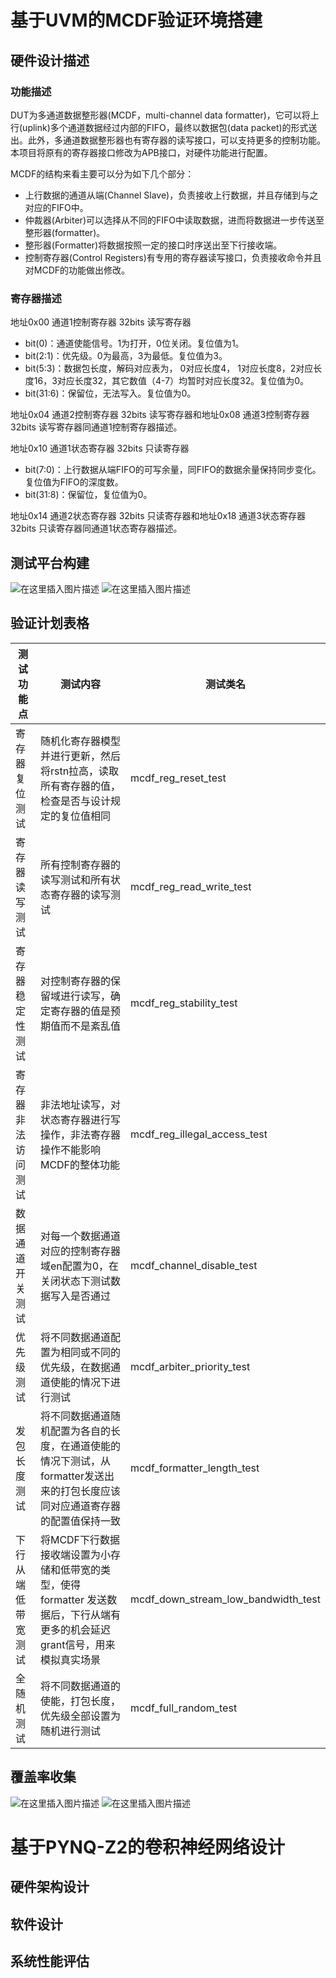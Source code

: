 


# 基于UVM的MCDF验证环境搭建
## 硬件设计描述
### 功能描述
DUT为多通道数据整形器(MCDF，multi-channel data formatter)，它可以将上行(uplink)多个通道数据经过内部的FIFO，最终以数据包(data packet)的形式送出。此外，多通道数据整形器也有寄存器的读写接口，可以支持更多的控制功能。本项目将原有的寄存器接口修改为APB接口，对硬件功能进行配置。

MCDF的结构来看主要可以分为如下几个部分：

 - 上行数据的通道从端(Channel Slave)，负责接收上行数据，并且存储到与之对应的FIFO中。
 - 仲裁器(Arbiter)可以选择从不同的FIFO中读取数据，进而将数据进一步传送至整形器(formatter)。
 - 整形器(Formatter)将数据按照一定的接口时序送出至下行接收端。
 - 控制寄存器(Control Registers)有专用的寄存器读写接口，负责接收命令并且对MCDF的功能做出修改。
### 寄存器描述
地址0x00 通道1控制寄存器 32bits 读写寄存器
 - bit(0)：通道使能信号。1为打开，0位关闭。复位值为1。
 - bit(2:1)：优先级。0为最高，3为最低。复位值为3。
 - bit(5:3)：数据包长度，解码对应表为， 0对应长度4， 1对应长度8，2对应长度16，3对应长度32，其它数值（4-7）均暂时对应长度32。复位值为0。
 - bit(31:6)：保留位，无法写入。复位值为0。

地址0x04 通道2控制寄存器 32bits 读写寄存器和地址0x08 通道3控制寄存器 32bits 读写寄存器同通道1控制寄存器描述。

 地址0x10 通道1状态寄存器 32bits 只读寄存器
 - bit(7:0)：上行数据从端FIFO的可写余量，同FIFO的数据余量保持同步变化。复位值为FIFO的深度数。
 - bit(31:8)：保留位，复位值为0。

地址0x14 通道2状态寄存器 32bits 只读寄存器和地址0x18 通道3状态寄存器 32bits 只读寄存器同通道1状态寄存器描述。

## 测试平台构建
![在这里插入图片描述](https://img-blog.csdnimg.cn/20200702230510409.jpg?x-oss-process=image/watermark,type_ZmFuZ3poZW5naGVpdGk,shadow_10,text_aHR0cHM6Ly9ibG9nLmNzZG4ubmV0L3FxXzQxOTcwNTEy,size_16,color_FFFFFF,t_70#pic_center)
![在这里插入图片描述](https://img-blog.csdnimg.cn/20200702224446816.jpg?x-oss-process=image/watermark,type_ZmFuZ3poZW5naGVpdGk,shadow_10,text_aHR0cHM6Ly9ibG9nLmNzZG4ubmV0L3FxXzQxOTcwNTEy,size_16,color_FFFFFF,t_70#pic_center)
## 验证计划表格
| 测试功能点 |  测试内容 | 测试类名
|--|--|--|
| 寄存器复位测试 | 随机化寄存器模型并进行更新，然后将rstn拉高，读取所有寄存器的值，检查是否与设计规定的复位值相同 | mcdf_reg_reset_test
| 寄存器读写测试 | 所有控制寄存器的读写测试和所有状态寄存器的读写测试 | mcdf_reg_read_write_test
| 寄存器稳定性测试 | 对控制寄存器的保留域进行读写，确定寄存器的值是预期值而不是紊乱值 | mcdf_reg_stability_test
| 寄存器非法访问测试 | 非法地址读写，对状态寄存器进行写操作，非法寄存器操作不能影响MCDF的整体功能 | mcdf_reg_illegal_access_test
| 数据通道开关测试 | 对每一个数据通道对应的控制寄存器域en配置为0，在关闭状态下测试数据写入是否通过 | mcdf_channel_disable_test
| 优先级测试 | 将不同数据通道配置为相同或不同的优先级，在数据通道使能的情况下进行测试 | mcdf_arbiter_priority_test
| 发包长度测试 | 将不同数据通道随机配置为各自的长度，在通道使能的情况下测试，从formatter发送出来的打包长度应该同对应通道寄存器的配置值保持一致 | mcdf_formatter_length_test
| 下行从端低带宽测试 | 将MCDF下行数据接收端设置为小存储和低带宽的类型，使得formatter 发送数据后，下行从端有更多的机会延迟grant信号，用来模拟真实场景| mcdf_down_stream_low_bandwidth_test
| 全随机测试 | 将不同数据通道的使能，打包长度，优先级全部设置为随机进行测试| mcdf_full_random_test
## 覆盖率收集
![在这里插入图片描述](https://img-blog.csdnimg.cn/20200702222021797.png?x-oss-process=image/watermark,type_ZmFuZ3poZW5naGVpdGk,shadow_10,text_aHR0cHM6Ly9ibG9nLmNzZG4ubmV0L3FxXzQxOTcwNTEy,size_16,color_FFFFFF,t_70#pic_center)
![在这里插入图片描述](https://img-blog.csdnimg.cn/20200702222130147.png#pic_center)
# 基于PYNQ-Z2的卷积神经网络设计
## 硬件架构设计
## 软件设计
## 系统性能评估

